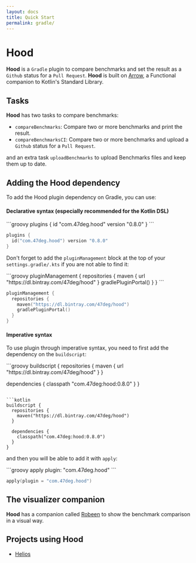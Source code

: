 ```yaml
---
layout: docs
title: Quick Start
permalink: gradle/
---
```

# Hood

**Hood** is a `Gradle` plugin to compare benchmarks and set the result as a `Github` status for a `Pull Request`.
**Hood** is built on [Arrow](https://arrow-kt.io/), a Functional companion to Kotlin's Standard Library.

## Tasks

**Hood** has two tasks to compare benchmarks:
 - `compareBenchmarks`: Compare two or more benchmarks and print the result.
 - `compareBenchmarksCI`: Compare two or more benchmarks and upload a `Github` status for a `Pull Request`.

and an extra task `uploadBenchmarks` to upload Benchmarks files and keep them up to date.

## Adding the Hood dependency

To add the Hood plugin dependency on Gradle, you can use:

#### Declarative syntax (especially recommended for the Kotlin DSL)

<fortyseven-codetab data-languages='["Groovy", "Kotlin"]' markdown="block">
```groovy
plugins {
  id "com.47deg.hood" version "0.8.0"
}
```

```kotlin
plugins {
  id("com.47deg.hood") version "0.8.0"
}
```
</fortyseven-codetab>

Don't forget to add the `pluginManagement` block at the top of your `settings.gradle/.kts` if you are not able to find it:

<fortyseven-codetab data-languages='["Groovy", "Kotlin"]' markdown="block">
```groovy
pluginManagement {
  repositories {
    maven { url "https://dl.bintray.com/47deg/hood" }
    gradlePluginPortal()
  }
}
```

```kotlin
pluginManagement {
  repositories {
    maven("https://dl.bintray.com/47deg/hood")
    gradlePluginPortal()
  }
}
```
</fortyseven-codetab>

#### Imperative syntax

To use plugin through imperative syntax, you need to first add the dependency on the `buildscript`:

<fortyseven-codetab data-languages='["Groovy", "Kotlin"]' markdown="block">
```groovy
buildscript {
  repositories {
    maven { url "https://dl.bintray.com/47deg/hood" }
  }

  dependencies {
    classpath "com.47deg:hood:0.8.0"
  }
}
```

```kotlin
buildscript {
  repositories {
    maven("https://dl.bintray.com/47deg/hood")
  }

  dependencies {
    classpath("com.47deg:hood:0.8.0")
  }
}
```
</fortyseven-codetab>

and then you will be able to add it with `apply`:

<fortyseven-codetab data-languages='["Groovy", "Kotlin"]' markdown="block">
```groovy
apply plugin: "com.47deg.hood"
```

```kotlin
apply(plugin = "com.47deg.hood")
```
</fortyseven-codetab>

## The visualizer companion

**Hood** has a companion called [Robeen](https://github.com/47degrees/robeen) to show the benchmark comparison in a visual way.

## Projects using Hood

 - [Helios](https://47degrees.github.io/helios/)
